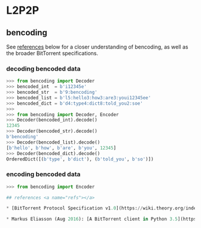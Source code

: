 # L2P2P

## bencoding

See [references](#refs) below for a closer understanding of bencoding, as well as the broader BitTorrent specifications.

### decoding bencoded data

```python
>>> from bencoding import Decoder
>>> bencoded_int  = b'i12345e'
>>> bencoded_str  = b'9:bencoding'
>>> bencoded_list = b'l5:hello3:how3:are3:youi12345ee'
>>> bencoded_dict = b'd4:type4:dict8:told_you2:soe'
>>>
>>> from bencoding import Decoder, Encoder
>>> Decoder(bencoded_int).decode()
12345
>>> Decoder(bencoded_str).decode()
b'bencoding'
>>> Decoder(bencoded_list).decode()
[b'hello', b'how', b'are', b'you', 12345]
>>> Decoder(bencoded_dict).decode()
OrderedDict([(b'type', b'dict'), (b'told_you', b'so')])
```

### encoding bencoded data

```python
>>> from bencoding import Encoder

## references <a name="refs"></a>

* [BitTorrent Protocol Specification v1.0](https://wiki.theory.org/index.php/BitTorrentSpecification) (unofficial)

* Markus Eliasson (Aug 2016): [A BitTorrent client in Python 3.5](https://markuseliasson.se/article/bittorrent-in-python/)